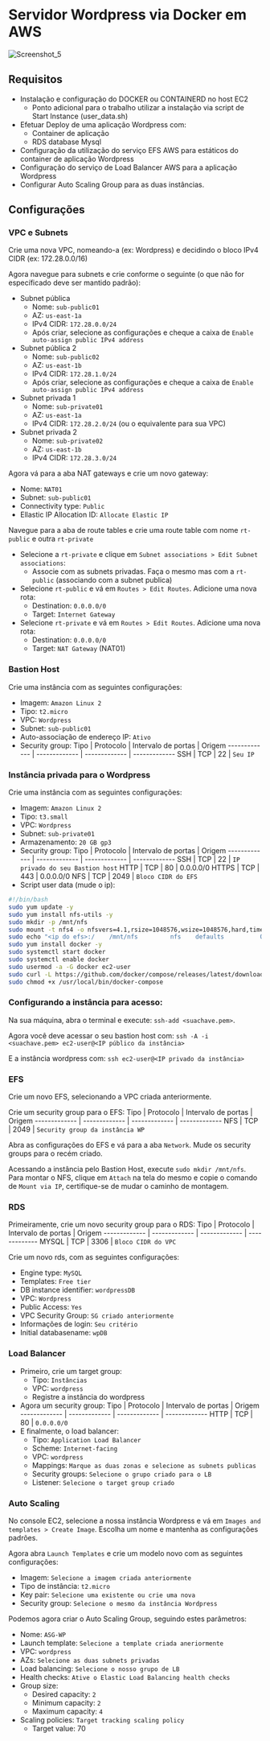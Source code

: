 # Servidor Wordpress via Docker em AWS
![Screenshot_5](https://github.com/vitortoniolo/PB-AtividadeDocker/assets/133904035/cf3155bd-4aed-4331-83d2-bee70cf990ef)

## Requisitos
- Instalação e configuração do DOCKER ou CONTAINERD no
host EC2
  - Ponto adicional para o trabalho utilizar a instalação via script de
Start Instance (user_data.sh)
- Efetuar Deploy de uma aplicação Wordpress com:
  - Container de aplicação
  - RDS database Mysql
- Configuração da utilização do serviço EFS AWS para estáticos
do container de aplicação Wordpress
- Configuração do serviço de Load Balancer AWS para a aplicação
Wordpress
- Configurar Auto Scaling Group para as duas instâncias.

## Configurações 
### VPC e Subnets
Crie uma nova VPC, nomeando-a (ex: Wordpress) e decidindo o bloco IPv4 CIDR (ex: 172.28.0.0/16)

Agora navegue para subnets e crie conforme o seguinte (o que não for específicado deve ser mantido padrão):
- Subnet pública
  - Nome: `sub-public01`
  - AZ: `us-east-1a`
  - IPv4 CIDR: `172.28.0.0/24`
  - Após criar, selecione as configurações e cheque a caixa de `Enable auto-assign public IPv4 address`
- Subnet pública 2
  - Nome: `sub-public02`
  - AZ: `us-east-1b`
  - IPv4 CIDR: `172.28.1.0/24`
  - Após criar, selecione as configurações e cheque a caixa de `Enable auto-assign public IPv4 address`
- Subnet privada 1
  - Nome: `sub-private01`
  - AZ: `us-east-1a`
  - IPv4 CIDR: `172.28.2.0/24` (ou o equivalente para sua VPC)
- Subnet privada 2
  - Nome: `sub-private02`
  - AZ: `us-east-1b`
  - IPv4 CIDR: `172.28.3.0/24`
  
Agora vá para a aba NAT gateways e crie um novo gateway:
- Nome: `NAT01`
- Subnet: `sub-public01`
- Connectivity type: `Public`
- Ellastic IP Allocation ID: `Allocate Elastic IP`
  
Navegue para a aba de route tables e crie uma route table com nome `rt-public` e outra `rt-private`

- Selecione a `rt-private` e clique em `Subnet associations > Edit Subnet associations`:
  - Associe com as subnets privadas. Faça o mesmo mas com a `rt-public` (associando com a subnet publica)
- Selecione `rt-public` e vá em `Routes > Edit Routes`. Adicione uma nova rota:
  - Destination: `0.0.0.0/0` 
  - Target: `Internet Gateway`
- Selecione `rt-private` e vá em `Routes > Edit Routes`. Adicione uma nova rota:
  - Destination: `0.0.0.0/0` 
  - Target: `NAT Gateway` (NAT01)

### Bastion Host
Crie uma instância com as seguintes configurações:
- Imagem: `Amazon Linux 2`
- Tipo: `t2.micro`
- VPC: `Wordpress`
- Subnet: `sub-public01`
- Auto-associação de endereço IP: `Ativo`
- Security group:
  Tipo | Protocolo | Intervalo de portas | Origem
  ------------- | ------------- | ------------- | -------------
  SSH | TCP | 22 | `Seu IP`

### Instância privada para o Wordpress
Crie uma instância com as seguintes configurações:
- Imagem: `Amazon Linux 2`
- Tipo: `t3.small`
- VPC: `Wordpress`
- Subnet: `sub-private01`
- Armazenamento: `20 GB gp3`
- Security group:
  Tipo | Protocolo | Intervalo de portas | Origem
  ------------- | ------------- | ------------- | -------------
  SSH | TCP | 22 | `IP privado do seu Bastion host`
  HTTP | TCP | 80 | 0.0.0.0/0
  HTTPS | TCP | 443 | 0.0.0.0/0
  NFS | TCP | 2049 | `Bloco CIDR do EFS`
- Script user data (mude o ip):
```bash
#!/bin/bash
sudo yum update -y
sudo yum install nfs-utils -y
sudo mkdir -p /mnt/nfs
sudo mount -t nfs4 -o nfsvers=4.1,rsize=1048576,wsize=1048576,hard,timeo=600,retrans=2,noresvport <ip do efs>:/ /mnt/nfs
sudo echo "<ip do efs>:/    /mnt/nfs         nfs    defaults          0   0 " >> /etc/fstab
sudo yum install docker -y
sudo systemctl start docker
sudo systemctl enable docker
sudo usermod -a -G docker ec2-user
sudo curl -L https://github.com/docker/compose/releases/latest/download/docker-compose-$(uname -s)-$(uname -m) -o /usr/local/bin/docker-compose
sudo chmod +x /usr/local/bin/docker-compose
```
  

### Configurando a instância para acesso:
Na sua máquina, abra o terminal e execute: `ssh-add <suachave.pem>`.

Agora você deve acessar o seu bastion host com: `ssh -A -i <suachave.pem> ec2-user@<IP público da instância>`

E a instância wordpress com: `ssh ec2-user@<IP privado da instância>`


### EFS
Crie um novo EFS, selecionando a VPC criada anteriormente.

Crie um security group para o EFS:
  Tipo | Protocolo | Intervalo de portas | Origem
  ------------- | ------------- | ------------- | -------------
  NFS | TCP | 2049 | `Security group da instância WP`

Abra as configurações do EFS e vá para a aba `Network`. Mude os security groups para o recém criado.

Acessando a instância pelo Bastion Host, execute `sudo mkdir /mnt/nfs`. Para montar o NFS, clique em `Attach` na tela do mesmo e copie o comando de `Mount via IP`, certifique-se de mudar o caminho de montagem.

### RDS
Primeiramente, crie um novo security group para o RDS:
  Tipo | Protocolo | Intervalo de portas | Origem
  ------------- | ------------- | ------------- | -------------
  MYSQL | TCP | 3306 | `Bloco CIDR do VPC`

Crie um novo rds, com as seguintes configurações:
- Engine type: `MySQL`
- Templates: `Free tier`
- DB instance identifier: `wordpressDB`
- VPC: `Wordpress`
- Public Access: `Yes`
- VPC Security Group: `SG criado anteriormente`
- Informações de login: `Seu critério`
- Initial databasename: `wpDB`

### Load Balancer
- Primeiro, crie um target group:
  - Tipo: `Instâncias`
  - VPC: `wordpress`
  - Registre a instância do wordpress
- Agora um security group:
   Tipo | Protocolo | Intervalo de portas | Origem
  ------------- | ------------- | ------------- | -------------
  HTTP | TCP | 80 | `0.0.0.0/0`
- E finalmente, o load balancer:
  - Tipo: `Application Load Balancer`
  - Scheme: `Internet-facing`
  - VPC: `wordpress`
  - Mappings: `Marque as duas zonas e selecione as subnets publicas`
  - Security groups: `Selecione o grupo criado para o LB`
  - Listener: `Selecione o target group criado`
 
### Auto Scaling
No console EC2, selecione a nossa instância Wordpress e vá em `Images and templates > Create Image`. Escolha um nome e mantenha as configurações padrões.

Agora abra `Launch Templates` e crie um modelo novo com as seguintes configurações:
- Imagem: `Selecione a imagem criada anteriormente`
- Tipo de instância: `t2.micro`
- Key pair: `Selecione uma existente ou crie uma nova`
- Security group: `Selecione o mesmo da instância Wordpress`

Podemos agora criar o Auto Scaling Group, seguindo estes parâmetros:
- Nome: `ASG-WP`
- Launch template: `Selecione a template criada aneriormente`
- VPC: `wordpress`
- AZs: `Selecione as duas subnets privadas`
- Load balancing: `Selecione o nosso grupo de LB`
- Health checks: `Ative o Elastic Load Balancing health checks`
- Group size:
  - Desired capacity: `2`
  - Minimum capacity: `2`
  - Maximum capacity: `4` 
- Scaling policies: `Target tracking scaling policy`
  - Target value: 70
 
  

